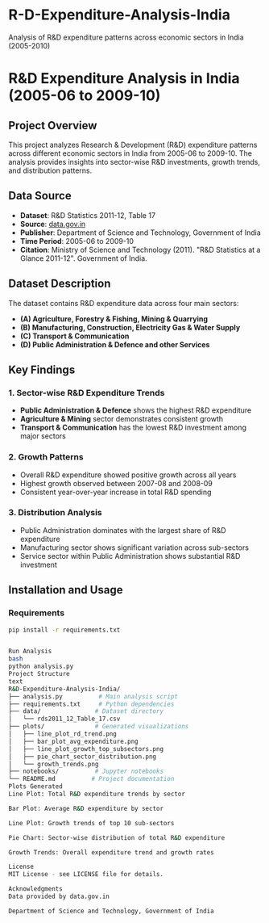 # R-D-Expenditure-Analysis-India
Analysis of R&D expenditure patterns across economic sectors in India (2005-2010)

# R&D Expenditure Analysis in India (2005-06 to 2009-10)

## Project Overview
This project analyzes Research & Development (R&D) expenditure patterns across different economic sectors in India from 2005-06 to 2009-10. The analysis provides insights into sector-wise R&D investments, growth trends, and distribution patterns.

## Data Source
- **Dataset**: R&D Statistics 2011-12, Table 17
- **Source**: [data.gov.in](https://data.gov.in)
- **Publisher**: Department of Science and Technology, Government of India
- **Time Period**: 2005-06 to 2009-10
- **Citation**: Ministry of Science and Technology (2011). "R&D Statistics at a Glance 2011-12". Government of India.

## Dataset Description
The dataset contains R&D expenditure data across four main sectors:
- **(A) Agriculture, Forestry & Fishing, Mining & Quarrying**
- **(B) Manufacturing, Construction, Electricity Gas & Water Supply**
- **(C) Transport & Communication**
- **(D) Public Administration & Defence and other Services**

## Key Findings

### 1. Sector-wise R&D Expenditure Trends
- **Public Administration & Defence** shows the highest R&D expenditure
- **Agriculture & Mining** sector demonstrates consistent growth
- **Transport & Communication** has the lowest R&D investment among major sectors

### 2. Growth Patterns
- Overall R&D expenditure showed positive growth across all years
- Highest growth observed between 2007-08 and 2008-09
- Consistent year-over-year increase in total R&D spending

### 3. Distribution Analysis
- Public Administration dominates with the largest share of R&D expenditure
- Manufacturing sector shows significant variation across sub-sectors
- Service sector within Public Administration shows substantial R&D investment

## Installation and Usage

### Requirements
```bash
pip install -r requirements.txt


Run Analysis
bash
python analysis.py
Project Structure
text
R&D-Expenditure-Analysis-India/
├── analysis.py          # Main analysis script
├── requirements.txt     # Python dependencies
├── data/               # Dataset directory
│   └── rds2011_12_Table_17.csv
├── plots/              # Generated visualizations
│   ├── line_plot_rd_trend.png
│   ├── bar_plot_avg_expenditure.png
│   ├── line_plot_growth_top_subsectors.png
│   ├── pie_chart_sector_distribution.png
│   └── growth_trends.png
├── notebooks/          # Jupyter notebooks
└── README.md          # Project documentation
Plots Generated
Line Plot: Total R&D expenditure trends by sector

Bar Plot: Average R&D expenditure by sector

Line Plot: Growth trends of top 10 sub-sectors

Pie Chart: Sector-wise distribution of total R&D expenditure

Growth Trends: Overall expenditure trend and growth rates

License
MIT License - see LICENSE file for details.

Acknowledgments
Data provided by data.gov.in

Department of Science and Technology, Government of India
